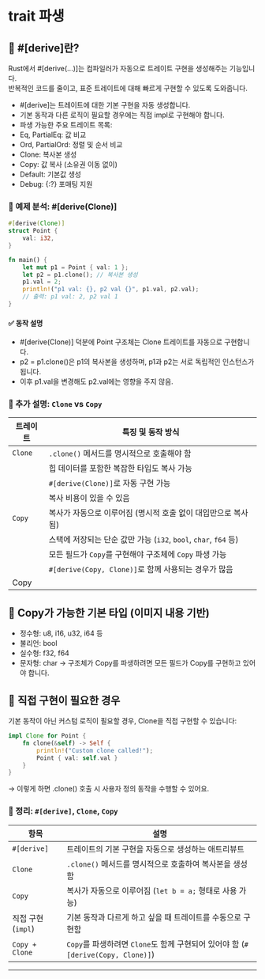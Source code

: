 # trait 파생

## 🧬 #[derive]란?
Rust에서 #[derive(...)]는 컴파일러가 자동으로 트레이트 구현을 생성해주는 기능입니다.  
반복적인 코드를 줄이고, 표준 트레이트에 대해 빠르게 구현할 수 있도록 도와줍니다.

- #[derive]는 트레이트에 대한 기본 구현을 자동 생성합니다.
- 기본 동작과 다른 로직이 필요할 경우에는 직접 impl로 구현해야 합니다.
- 파생 가능한 주요 트레이트 목록:
- Eq, PartialEq: 값 비교
- Ord, PartialOrd: 정렬 및 순서 비교
- Clone: 복사본 생성
- Copy: 값 복사 (소유권 이동 없이)
- Default: 기본값 생성
- Debug: {:?} 포매팅 지원

### 🧪 예제 분석: #[derive(Clone)]
```rust
#[derive(Clone)]
struct Point {
    val: i32,
}

fn main() {
    let mut p1 = Point { val: 1 };
    let p2 = p1.clone(); // 복사본 생성
    p1.val = 2;
    println!("p1 val: {}, p2 val {}", p1.val, p2.val);
    // 출력: p1 val: 2, p2 val 1
}
```


####  ✅ 동작 설명
- #[derive(Clone)] 덕분에 Point 구조체는 Clone 트레이트를 자동으로 구현합니다.
- p2 = p1.clone()은 p1의 복사본을 생성하며, p1과 p2는 서로 독립적인 인스턴스가 됩니다.
- 이후 p1.val을 변경해도 p2.val에는 영향을 주지 않음.

### 🧠 추가 설명: `Clone` vs `Copy`

| 트레이트 | 특징 및 동작 방식                                                  |
|----------|--------------------------------------------------------------------|
| `Clone`  | `.clone()` 메서드를 명시적으로 호출해야 함                          |
|          | 힙 데이터를 포함한 복잡한 타입도 복사 가능                          |
|          | `#[derive(Clone)]`로 자동 구현 가능                                 |
|          | 복사 비용이 있을 수 있음                                            |
| `Copy`   | 복사가 자동으로 이루어짐 (명시적 호출 없이 대입만으로 복사됨)       |
|          | 스택에 저장되는 단순 값만 가능 (`i32`, `bool`, `char`, `f64` 등)    |
|          | 모든 필드가 `Copy`를 구현해야 구조체에 `Copy` 파생 가능              |
|          | `#[derive(Copy, Clone)]`로 함께 사용되는 경우가 많음                | | 
| Copy |  | 


## 📌 Copy가 가능한 기본 타입 (이미지 내용 기반)
- 정수형: u8, i16, u32, i64 등
- 불리언: bool
- 실수형: f32, f64
- 문자형: char
→ 구조체가 Copy를 파생하려면 모든 필드가 Copy를 구현하고 있어야 합니다.

## 🧩 직접 구현이 필요한 경우
기본 동작이 아닌 커스텀 로직이 필요할 경우, Clone을 직접 구현할 수 있습니다:
```rust
impl Clone for Point {
    fn clone(&self) -> Self {
        println!("Custom clone called!");
        Point { val: self.val }
    }
}
```

→ 이렇게 하면 .clone() 호출 시 사용자 정의 동작을 수행할 수 있어요.

### 🎯 정리: `#[derive]`, `Clone`, `Copy`

| 항목         | 설명                                                                 |
|--------------|----------------------------------------------------------------------|
| `#[derive]`   | 트레이트의 기본 구현을 자동으로 생성하는 애트리뷰트                   |
| `Clone`       | `.clone()` 메서드를 명시적으로 호출하여 복사본을 생성함               |
| `Copy`        | 복사가 자동으로 이루어짐 (`let b = a;` 형태로 사용 가능)              |
| 직접 구현 (`impl`) | 기본 동작과 다르게 하고 싶을 때 트레이트를 수동으로 구현함             |
| `Copy + Clone` | `Copy`를 파생하려면 `Clone`도 함께 구현되어 있어야 함 (`#[derive(Copy, Clone)]`) |


---
